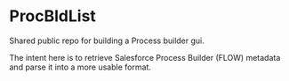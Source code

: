 # ProcBldList
Shared public repo for building a Process builder gui.


The intent here is to retrieve Salesforce Process Builder (FLOW) metadata and parse it into a more usable format.

